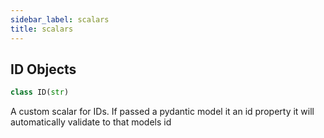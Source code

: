```yaml
---
sidebar_label: scalars
title: scalars
---
```


## ID Objects

```python
class ID(str)
```

A custom scalar for IDs. If passed a pydantic model it an id property
it will automatically validate to that models id

